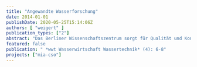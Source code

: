 ```yaml
---
title: "Angewandte Wasserforschung"
date: 2014-01-01
publishDate: 2020-05-25T15:14:06Z
authors: [ "weigert" ]
publication_types: ["2"]
abstract: "Das Berliner Wissenschaftszentrum sorgt für Qualität und Kontinuität in der Beforschung wasserwirtschaftlicher Sachverhalte."
featured: false
publication: " *wwt Wasserwirtschaft Wassertechnik* (4): 6-8"
projects: ["mia-cso"]
---
```


